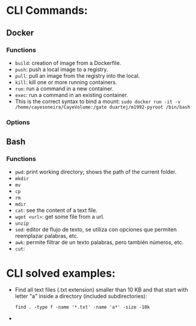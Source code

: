 # CLI Commands:
## Docker
### Functions
- `build`: creation of image from a Dockerfile.
- `push`: push a local image to a registry.
- `pull`: pull an image from the registry into the local.
- `kill`: kill one or more running containers.
- `run`: run a command in a new container.
- `exec`: run a command in an existing container.
- This is the correct syntax to bind a mount: `sudo docker run -it -v /home/cayesoneira/CayeVolume:/gate duartej/m1992-pyroot /bin/bash`
### Options
## Bash
### Functions
- `pwd`: print working directory; shows the path of the current folder.
- `mkdir`
- `mv`
- `cp`
- `rm`
- `mdir`
- `cat`: see the content of a text file.
- `wget <url>`: get some file from a url.
- `unzip`
- `sed`: editor de flujo de texto, se utiliza con opciones que permiten reemplazar palabras, etc.
- `awk`: permite filtrar de un texto palabras, pero también números, etc.
- `cut`: 
# CLI solved examples:
- Find all text files (.txt extension) smaller than 10 KB and that start with letter "a" inside a directory (included subdirectories):

      find . -type f -name '*.txt' -name 'a*' -size -10k
- 
      
